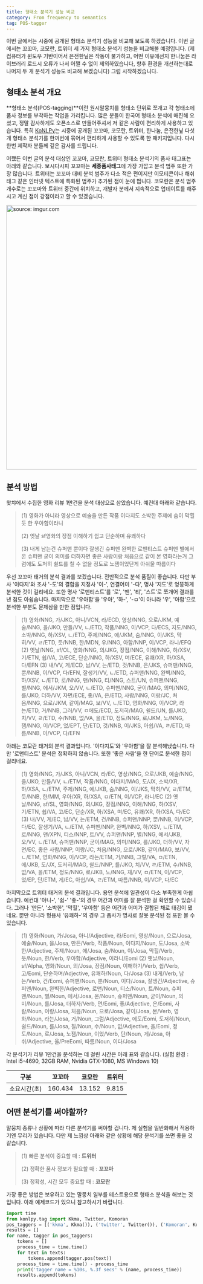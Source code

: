 ```yaml
---
title: 형태소 분석기 성능 비교
category: From frequency to semantics
tag: POS-tagger
---
```


이번 글에서는 시중에 공개된 형태소 분석기 성능을 비교해 보도록 하겠습니다. 이번 글에서는 꼬꼬마, 코모란, 트위터 세 가지 형태소 분석기 성능을 비교해볼 예정입니다. (제 컴퓨터가 윈도우 기반이어서 은전한닢은 작동이 불가하고, 어떤 이유에선지 한나눔은 라이브러리 로드시 오류가 나서 어쩔 수 없이 제외하였습니다, 향후 환경을 개선하는대로 나머지 두 개 분석기 성능도 비교해 보겠습니다) 그럼 시작하겠습니다.



## 형태소 분석 개요

**형태소 분석(POS-tagging)**이란 원시말뭉치를 형태소 단위로 쪼개고 각 형태소에 품사 정보를 부착하는 작업을 가리킵니다. 많은 분들이 한국어 형태소 분석에 매진해 오셨고, 정말 감사하게도 오픈소스로 만들어주셔서 저 같은 사람이 편리하게 사용하고 있습니다. 특히 [KoNLPy](http://konlpy-ko.readthedocs.io/)는 시중에 공개된 꼬꼬마, 코모란, 트위터, 한나눔, 은전한닢 다섯개 형태소 분석기를 한꺼번에 묶어서 편리하게 사용할 수 있도록 한 패키지입니다. 다시 한번 제작자 분들께 깊은 감사를 드립니다.

어쨌든 이번 글의 분석 대상인 꼬꼬마, 코모란, 트위터 형태소 분석기의 품사 태그표는 아래와 같습니다. 보시다시피 꼬꼬마는 **세종품사태그**에 가장 가깝고 분석 범주 또한 가장 많습니다. 트위터는 꼬꼬마 대비 분석 범주가 다소 적은 편이지만 이모티콘이나 해쉬태그 같은 인터넷 텍스트에 특화된 범주가 추가된 점이 눈에 띕니다. 코모란은 분석 범주 개수로는 꼬꼬마와 트위터 중간에 위치하고, 개발자 분께서 지속적으로 업데이트를 해주시고 계신 점이 강점이라고 할 수 있겠습니다.

<a href="http://imgur.com/RXBrbue"><img src="http://i.imgur.com/RXBrbue.png" width="700px" title="source: imgur.com" /></a>



## 분석 방법

왓챠에서 수집한 영화 리뷰 1만건을 분석 대상으로 삼았습니다. 예컨대 아래와 같습니다.

> (1) 영화가 아니라 영상으로 예술을 만든 작품 이다지도 소박한 주제에 숨이 막힐 듯 한 우아함이라니
>
> (2) 옛날 sf영화의 장점 이해하기 쉽고 단순하며 유쾌하다
>
> (3) 내게 남는건 슈퍼맨 뿐이다 잘생긴 슈퍼맨 완벽한 로맨티스트 슈퍼맨 별에서 온 슈퍼맨 굳이 의미를 더하자면 좋은 사람이랑 처음으로 같이 본 영화라는거 그럼에도 도저히 쉴드를 칠 수 없을 정도로 노잼이었단게 아쉬울 따름이다

우선 꼬꼬마 태거의 분석 결과를 보겠습니다. 전반적으로 분석 품질이 좋습니다. 다만 부사 '이다지'와 조사 '-도'의 결합을 지정사 '이-', 연결어미 '-다', 명사 '지도'로 엉뚱하게 분석한 것이 걸리네요. 또한 명사 '로맨티스트'를 '로', '맨', '티', '스트'로 쪼개어 결과를 낸 점도 아쉽습니다. 마지막으로 '우아함'을 '우아', '하-', '-ㅁ'이 아니라 '우', '아함'으로 분석한 부분도 문제삼을 만한 점입니다.

> (1) 영화/NNG, 가/JKC, 아니/VCN, 라/ECD, 영상/NNG, 으로/JKM, 예술/NNG, 을/JKO, 만들/VV, ㄴ/ETD, 작품/NNG, 이/VCP, 다/ECS, 지도/NNG, 소박/NNG, 하/XSV, ㄴ/ETD, 주제/NNG, 에/JKM, 숨/NNG, 이/JKS, 막히/VV, ㄹ/ETD, 듯/NNB, 한/MDN, 우/NNG, 아함/NNP, 이/VCP, 라니/EFQ
> (2) 옛날/NNG, sf/OL, 영화/NNG, 의/JKG, 장점/NNG, 이해/NNG, 하/XSV, 기/ETN, 쉽/VA, 고/ECE, 단순/NNG, 하/XSV, 며/ECE, 유쾌/XR, 하/XSA, 다/EFN
> (3) 내/VV, 게/ECD, 남/VV, 는/ETD, 것/NNB, 은/JKS, 슈퍼맨/NNG, 뿐/NNB, 이/VCP, 다/EFN, 잘생기/VV, ㄴ/ETD, 슈퍼맨/NNG, 완벽/NNG, 하/XSV, ㄴ/ETD, 로/NNG, 맨/NNG, 티/NNG, 스트/UN, 슈퍼맨/NNG, 별/NNG, 에서/JKM, 오/VV, ㄴ/ETD, 슈퍼맨/NNG, 굳이/MAG, 의미/NNG, 를/JKO, 더하/VV, 자면/ECE, 좋/VA, 은/ETD, 사람/NNG, 이랑/JC, 처음/NNG, 으로/JKM, 같이/MAG, 보/VV, ㄴ/ETD, 영화/NNG, 이/VCP, 라는/ETD, 거/NNB, 그러/VV, ㅁ에도/ECD, 도저히/MAG, 쉴드/UN, 를/JKO, 치/VV, ㄹ/ETD, 수/NNB, 없/VA, 을/ETD, 정도/NNG, 로/JKM, 노/NNG, 잼/NNG, 이/VCP, 었/EPT, 단/ETD, 것/NNB, 이/JKS, 아쉽/VA, ㄹ/ETD, 따름/NNB, 이/VCP, 다/EFN

아래는 코모란 태거의 분석 결과입니다. '이다지도'와 '우아함'을 잘 분석해냈습니다. 다만 '로맨티스트' 분석은 정확하지 않습니다. 또한 '좋은 사람'을 한 단어로 분석한 점이 걸리네요.

> (1) 영화/NNG, 가/JKS, 아니/VCN, 라/EC, 영상/NNG, 으로/JKB, 예술/NNG, 을/JKO, 만들/VV, ㄴ/ETM, 작품/NNG, 이다지/MAG, 도/JX, 소박/XR, 하/XSA, ㄴ/ETM, 주제/NNG, 에/JKB, 숨/NNG, 이/JKS, 막히/VV, ㄹ/ETM, 듯/NNB, 한/MM, 우아/XR, 하/XSA, ㅁ/ETN, 이/VCP, 라니/EC
> (2) 옛날/NNG, sf/SL, 영화/NNG, 의/JKG, 장점/NNG, 이해/NNG, 하/XSV, 기/ETN, 쉽/VA, 고/EC, 단순/XR, 하/XSA, 며/EC, 유쾌/XR, 하/XSA, 다/EC
> (3) 내/VV, 게/EC, 남/VV, 는/ETM, 건/NNB, 슈퍼맨/NNP, 뿐/NNB, 이/VCP, 다/EC, 잘생기/VA, ㄴ/ETM, 슈퍼맨/NNP, 완벽/NNG, 하/XSV, ㄴ/ETM, 로/NNG, 맨/XPN, 티스/NNP, 트/VV, 슈퍼맨/NNP, 별/NNG, 에서/JKB, 오/VV, ㄴ/ETM, 슈퍼맨/NNP, 굳이/MAG, 의미/NNG, 를/JKO, 더하/VV, 자면/EC, 좋은 사람/NNP, 이랑/JC, 처음/NNG, 으로/JKB, 같이/MAG, 보/VV, ㄴ/ETM, 영화/NNG, 이/VCP, 라는/ETM, 거/NNB, 그렇/VA, ㅁ/ETN, 에/JKB, 도/JX, 도저히/MAG, 쉴드/NNP, 를/JKO, 치/VV, ㄹ/ETM, 수/NNB, 없/VA, 을/ETM, 정도/NNG, 로/JKB, 노/NNG, 재/VV, ㅁ/ETN, 이/VCP, 었/EP, 단/ETM, 게/EC, 아쉽/VA, ㄹ/ETM, 따름/NNB, 이/VCP, 다/EC

마지막으로 트위터 태거의 분석 결과입니다. 용언 분석에 일관성이 다소 부족한게 아쉽습니다. 예컨대 '아니-', '쉽-' '좋-'의 경우 어간과 어미를 잘 분석한 걸 확인할 수 있습니다. 그러나 '만든', '소박한', '막힐', '우아함' 등은 어간과 어미가 결합된 채로 태깅이 됐네요. 뿐만 아니라 형용사 '유쾌하-'의 경우 그 품사가 명사로 잘못 분석된 점 또한 볼 수 있습니다.

> (1) 영화/Noun, 가/Josa, 아니/Adjective, 라/Eomi, 영상/Noun, 으로/Josa, 예술/Noun, 을/Josa, 만든/Verb, 작품/Noun, 이다지/Noun, 도/Josa, 소박한/Adjective, 주제/Noun, 에/Josa, 숨/Noun, 이/Josa, 막힐/Verb, 듯/Noun, 한/Verb, 우아함/Adjective, 이라니/Eomi
> (2) 옛날/Noun, sf/Alpha, 영화/Noun, 의/Josa, 장점/Noun, 이해하기/Verb, 쉽/Verb, 고/Eomi, 단순하며/Adjective, 유쾌하/Noun, 다/Josa
> (3) 내게/Verb, 남는/Verb, 건/Eomi, 슈퍼맨/Noun, 뿐/Noun, 이다/Josa, 잘생긴/Adjective, 슈퍼맨/Noun, 완벽한/Adjective, 로맨/Noun, 티스/Noun, 트/Noun, 슈퍼맨/Noun, 별/Noun, 에서/Josa, 온/Noun, 슈퍼맨/Noun, 굳이/Noun, 의미/Noun, 를/Josa, 더하자/Verb, 면/Eomi, 좋/Adjective, 은/Eomi, 사람/Noun, 이랑/Josa, 처음/Noun, 으로/Josa, 같이/Josa, 본/Verb, 영화/Noun, 라는/Josa, 거/Noun, 그럼/Adjective, 에도/Eomi, 도저히/Noun, 쉴드/Noun, 를/Josa, 칠/Noun, 수/Noun, 없/Adjective, 을/Eomi, 정도/Noun, 로/Josa, 노잼/Noun, 이었/Verb, 단/Noun, 게/Josa, 아쉬/Adjective, 울/PreEomi, 따름/Noun, 이다/Josa

각 분석기가 리뷰 1만건을 분석하는 데 걸린 시간은 아래 표와 같습니다. (실험 환경 : Intel i5-4690, 32GB RAM, Nvidia GTX-1080, MS Windows 10)

|   구분    |   꼬꼬마   |  코모란   |  트위터  |
| :-----: | :-----: | :----: | :---: |
| 소요시간(초) | 160.434 | 13.152 | 9.815 |



## 어떤 분석기를 써야할까?

말뭉치 종류나 상황에 따라 다른 분석기를 써야할 겁니다. 제 실험을 일반화해서 적용하기엔 무리가 있습니다. 다만 제 느낌상 아래와 같은 상황에 해당 분석기를 쓰면 좋을 것 같습니다.

> (1) 빠른 분석이 중요할 때 : **트위터**
>
> (2) 정확한 품사 정보가 필요할 때 : **꼬꼬마**
>
> (3) 정확성, 시간 모두 중요할 때 : **코모란**

가장 좋은 방법은 보유하고 있는 말뭉치 일부를 테스트용으로 형태소 분석을 해보는 것입니다. 아래 예제코드가 있으니 참고하시기 바랍니다.

```python
import time
from konlpy.tag import Kkma, Twitter, Komoran
pos_taggers = [('kkma', Kkma()), ('twitter', Twitter()), ('Komoran', Komoran())]
results = []
for name, tagger in pos_taggers:
    tokens = []
    process_time = time.time()
    for text in texts:
        tokens.append(tagger.pos(text))
    process_time = time.time() - process_time
    print('tagger name = %10s, %.3f secs' % (name, process_time))
    results.append(tokens)
```

